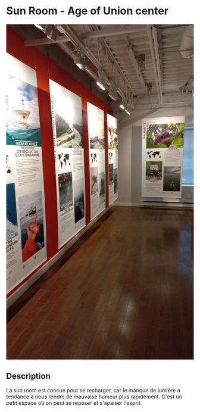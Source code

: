 # Sun Room - Age of Union center 
![photo](media/lieu_expo_sun_room.jpg)
## Description 
La sun room est concue pour se recharger, car le manque de lumière a tendance à nous rendre
de mauvaise humeur plus rapidement. C'est un petit espace où on peut se reposer et s'apaiser
l'esprit.

